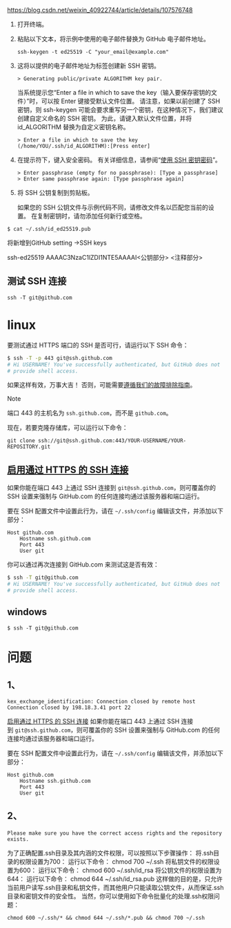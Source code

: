 https://blog.csdn.net/weixin_40922744/article/details/107576748

1. 打开终端。
    
2. 粘贴以下文本，将示例中使用的电子邮件替换为 GitHub 电子邮件地址。
    
    ```shell
    ssh-keygen -t ed25519 -C "your_email@example.com"
    ```

3. 这将以提供的电子邮件地址为标签创建新 SSH 密钥。
    
    ```shell
    > Generating public/private ALGORITHM key pair.
    ```
    
    当系统提示您“Enter a file in which to save the key（输入要保存密钥的文件）”时，可以按 Enter 键接受默认文件位置。 请注意，如果以前创建了 SSH 密钥，则 ssh-keygen 可能会要求重写另一个密钥，在这种情况下，我们建议创建自定义命名的 SSH 密钥。 为此，请键入默认文件位置，并将 id_ALGORITHM 替换为自定义密钥名称。
    
    ```shell
    > Enter a file in which to save the key (/home/YOU/.ssh/id_ALGORITHM):[Press enter]
    ```
    
4. 在提示符下，键入安全密码。 有关详细信息，请参阅“[使用 SSH 密钥密码](https://docs.github.com/zh/authentication/connecting-to-github-with-ssh/working-with-ssh-key-passphrases)”。
    
    ```shell
    > Enter passphrase (empty for no passphrase): [Type a passphrase]
    > Enter same passphrase again: [Type passphrase again]
    ```
5. 将 SSH 公钥复制到剪贴板。
    
    如果您的 SSH 公钥文件与示例代码不同，请修改文件名以匹配您当前的设置。 在复制密钥时，请勿添加任何新行或空格。
    

```shell
$ cat ~/.ssh/id_ed25519.pub
```

将新增到GitHub setting ->SSH keys

ssh-ed25519 AAAAC3NzaC1lZDI1NTE5AAAAI<公钥部分> <注释部分>

## 测试 SSH 连接

```shell
ssh -T git@github.com
```

# linux
要测试通过 HTTPS 端口的 SSH 是否可行，请运行以下 SSH 命令：

```bash
$ ssh -T -p 443 git@ssh.github.com
# Hi USERNAME! You've successfully authenticated, but GitHub does not
# provide shell access.
```

如果这样有效，万事大吉！ 否则，可能需要[遵循我们的故障排除指南](https://docs.github.com/zh/authentication/troubleshooting-ssh/error-permission-denied-publickey)。

Note

端口 443 的主机名为 `ssh.github.com`，而不是 `github.com`。

现在，若要克隆存储库，可以运行以下命令：

```shell
git clone ssh://git@ssh.github.com:443/YOUR-USERNAME/YOUR-REPOSITORY.git
```

## [启用通过 HTTPS 的 SSH 连接](https://docs.github.com/zh/authentication/troubleshooting-ssh/using-ssh-over-the-https-port#enabling-ssh-connections-over-https)

如果你能在端口 443 上通过 SSH 连接到 `git@ssh.github.com`，则可覆盖你的 SSH 设置来强制与 GitHub.com 的任何连接均通过该服务器和端口运行。

要在 SSH 配置文件中设置此行为，请在 `~/.ssh/config` 编辑该文件，并添加以下部分：

```text
Host github.com
    Hostname ssh.github.com
    Port 443
    User git
```

你可以通过再次连接到 GitHub.com 来测试这是否有效：

```bash
$ ssh -T git@github.com
# Hi USERNAME! You've successfully authenticated, but GitHub does not
# provide shell access.
```


## windows

```shell
$ ssh -T git@github.com
```


# 问题
## 1、

`kex_exchange_identification: Connection closed by remote host`
`Connection closed by 198.18.3.41 port 22`

[启用通过 HTTPS 的 SSH 连接](https://docs.github.com/zh/authentication/troubleshooting-ssh/using-ssh-over-the-https-port#enabling-ssh-connections-over-https)
如果你能在端口 443 上通过 SSH 连接到 `git@ssh.github.com`，则可覆盖你的 SSH 设置来强制与 GitHub.com 的任何连接均通过该服务器和端口运行。

要在 SSH 配置文件中设置此行为，请在 `~/.ssh/config` 编辑该文件，并添加以下部分：

```text
Host github.com
    Hostname ssh.github.com
    Port 443
    User git
```

## 2、
`Please make sure you have the correct access rights`
`and the repository exists.`

为了正确配置.ssh目录及其内涵的文件权限，可以按照以下步骤操作： 
将.ssh目录的权限设置为700：
运行以下命令：
chmod 700 ~/.ssh
将私钥文件的权限设置为600：
运行以下命令：
chmod 600 ~/.ssh/id_rsa
将公钥文件的权限设置为644：
运行以下命令：
chmod 644 ~/.ssh/id_rsa.pub
这样做的目的是，只允许当前用户读写.ssh目录和私钥文件，而其他用户只能读取公钥文件，从而保证.ssh目录和密钥文件的安全性。 当然，你可以使用如下命令批量化的处理.ssh权限问题： 
```shell
chmod 600 ~/.ssh/* && chmod 644 ~/.ssh/*.pub && chmod 700 ~/.ssh
```
